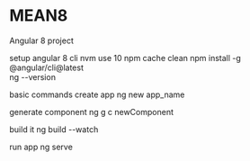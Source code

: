 # MEAN8
Angular 8 project

setup angular 8  cli
nvm use 10
npm cache clean
npm install -g @angular/cli@latest  
ng --version   


basic commands
create app
ng new app_name  

generate component
ng g c newComponent

build it 
ng build --watch

run app 
ng serve   




